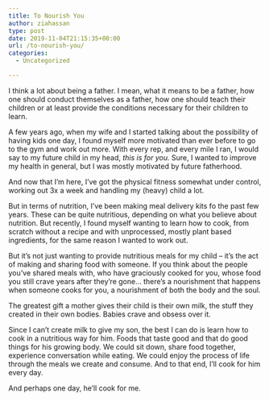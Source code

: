 ```yaml
---
title: To Nourish You
author: ziahassan
type: post
date: 2019-11-04T21:15:35+00:00
url: /to-nourish-you/
categories:
  - Uncategorized

---
```

I think a lot about being a father. I mean, what it means to be a father, how one should conduct themselves as a father, how one should teach their children or at least provide the conditions necessary for their children to learn.

A few years ago, when my wife and I started talking about the possibility of having kids one day, I found myself more motivated than ever before to go to the gym and work out more. With every rep, and every mile I ran, I would say to my future child in my head, _this is for you._ Sure, I wanted to improve my health in general, but I was mostly motivated by future fatherhood.

And now that I’m here, I’ve got the physical fitness somewhat under control, working out 3x a week and handling my (heavy) child a lot. 

But in terms of nutrition, I’ve been making meal delivery kits fo the past few years. These can be quite nutritious, depending on what you believe about nutrition. But recently, I found myself wanting to learn how to cook, from scratch without a recipe and with unprocessed, mostly plant based ingredients, for the same reason I wanted to work out.

But it’s not just wanting to provide nutritious meals for my child &#8211; it’s the act of making and sharing food with someone. If you think about the people you’ve shared meals with, who have graciously cooked for you, whose food you still crave years after they’re gone… there’s a nourishment that happens when someone cooks for you, a nourishment of both the body and the soul.

The greatest gift a mother gives their child is their own milk, the stuff they created in their own bodies. Babies crave and obsess over it. 

Since I can’t create milk to give my son, the best I can do is learn how to cook in a nutritious way for him. Foods that taste good and that do good things for his growing body. We could sit down, share food together, experience conversation while eating. We could enjoy the process of life through the meals we create and consume. And to that end, I’ll cook for him every day.

And perhaps one day, he’ll cook for me.